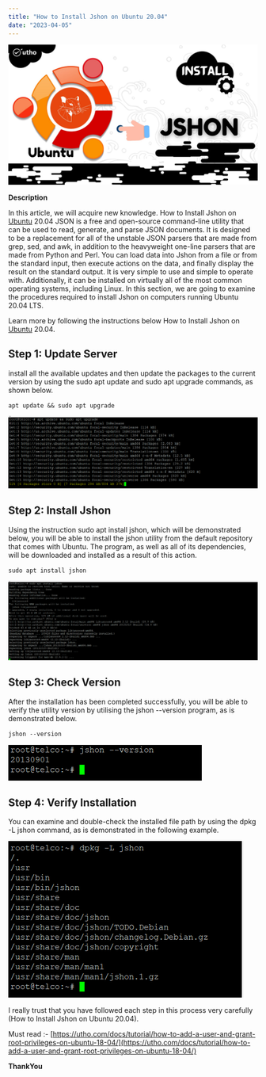 ```yaml
---
title: "How to Install Jshon on Ubuntu 20.04"
date: "2023-04-05"
---
```


![](images/How-to-Install-Jshon-on-Ubuntu-20.04_utho.jpg)

**Description**

In this article, we will acquire new knowledge. How to Install Jshon on [Ubuntu](https://en.wikipedia.org/wiki/Ubuntu) 20.04 JSON is a free and open-source command-line utility that can be used to read, generate, and parse JSON documents. It is designed to be a replacement for all of the unstable JSON parsers that are made from grep, sed, and awk, in addition to the heavyweight one-line parsers that are made from Python and Perl. You can load data into Jshon from a file or from the standard input, then execute actions on the data, and finally display the result on the standard output. It is very simple to use and simple to operate with. Additionally, it can be installed on virtually all of the most common operating systems, including Linux. In this section, we are going to examine the procedures required to install Jshon on computers running Ubuntu 20.04 LTS.

Learn more by following the instructions below How to Install Jshon on [Ubuntu](https://utho.com/docs/tutorial/explanation-of-less-more-and-most-command-in-linux/) 20.04.

## Step 1: Update Server

install all the available updates and then update the packages to the current version by using the sudo apt update and sudo apt upgrade commands, as shown below.

```
apt update && sudo apt upgrade
```
![](images/image-919-1024x297.png)

## Step 2: Install Jshon

Using the instruction sudo apt install jshon, which will be demonstrated below, you will be able to install the jshon utility from the default repository that comes with Ubuntu. The program, as well as all of its dependencies, will be downloaded and installed as a result of this action.

```
sudo apt install jshon
```
![](images/image-920-1024x325.png)

## Step 3: Check Version

After the installation has been completed successfully, you will be able to verify the utility version by utilising the jshon --version program, as is demonstrated below.

```
jshon --version
```
![](images/image-921.png)

## Step 4: Verify Installation

You can examine and double-check the installed file path by using the dpkg -L jshon command, as is demonstrated in the following example.

![](images/image-922.png)

I really trust that you have followed each step in this process very carefully (How to Install Jshon on Ubuntu 20.04).

Must read :- [https://utho.com/docs/tutorial/how-to-add-a-user-and-grant-root-privileges-on-ubuntu-18-04/](https://utho.com/docs/tutorial/how-to-add-a-user-and-grant-root-privileges-on-ubuntu-18-04/)

**ThankYou**
